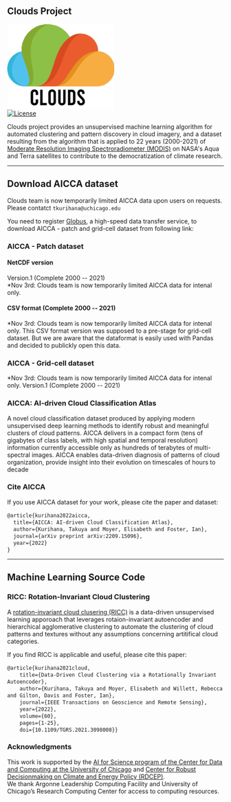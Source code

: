 ## Clouds Project
![icon](docs/images/Clouds-Logo.png)  
[![License](https://img.shields.io/badge/license-MIT-green)](./LICENSE)

Clouds project provides an unsupervised machine learning algorithm for automated clustering and pattern discovery in cloud imagery, 
and a dataset resulting from the algorithm that is applied to 22 years (2000-2021) of [Moderate Resolution Imaging Spectroradiometer (MODIS)](https://ladsweb.modaps.eosdis.nasa.gov) on NASA's Aqua and Terra satellites
to contribute to the democratization of climate research.


---------------------------
## Download AICCA dataset
Clouds team is now temporarily limited AICCA data upon users on requests. Please contatct `tkurihana@uchicago.edu` 

You need to register [Globus](https://www.globus.org/data-transfer), a high-speed data transfer service, to download AICCA - patch and grid-cell dataset from following link:  
 
### AICCA - Patch dataset  
#### NetCDF version
Version.1 (Complete 2000 -- 2021)   
*Nov 3rd: Clouds team is now temporarily limited AICCA data for intenal only. 

#### CSV format (Complete 2000 -- 2021)
*Nov 3rd: Clouds team is now temporarily limited AICCA data for intenal only. 
This CSV format version was supposed to a pre-stage for grid-cell dataset. But we are aware that the dataformat is easily used with Pandas and decided to publickly open this data.   


### AICCA - Grid-cell dataset
*Nov 3rd: Clouds team is now temporarily limited AICCA data for intenal only. 
Version.1 (Complete 2000 -- 2021)  


### AICCA: AI-driven Cloud Classification Atlas
A novel cloud classification dataset produced by applying modern unsupervised deep learning methods to identify robust and meaningful clusters of cloud patterns.
AICCA delivers in a compact form (tens of gigabytes of class labels, with high spatial and
temporal resolution) information currently accessible only as hundreds of terabytes of multi-spectral images.
AICCA enables data-driven diagnosis of patterns of cloud organization, provide insight into their evolution on
timescales of hours to decade

### Cite AICCA
If you use AICCA dataset for your work, please cite the paper and dataset:   
```
@article{kurihana2022aicca,
  title={AICCA: AI-driven Cloud Classification Atlas},
  author={Kurihana, Takuya and Moyer, Elisabeth and Foster, Ian},
  journal={arXiv preprint arXiv:2209.15096},
  year={2022}
}
```


---------------------------
##  Machine Learning Source Code
### RICC: Rotation-Invariant Cloud Clustering
A [rotation-invariant cloud clusering (RICC)](https://ieeexplore.ieee.org/document/9497325) is a data-driven unsupervised learning apporoach 
that leverages rotaion-invariant autoencoder and hierarchical agglomerative clustering to automate the clustering of cloud patterns and textures 
without any assumptions concerning artitifical cloud categories.   

If you find RICC is applicable and useful, please cite this paper:
```
@article{kurihana2021cloud,  
    title={Data-Driven Cloud Clustering via a Rotationally Invariant Autoencoder},   
    author={Kurihana, Takuya and Moyer, Elisabeth and Willett, Rebecca and Gilton, Davis and Foster, Ian},  
    journal={IEEE Transactions on Geoscience and Remote Sensing},   
    year={2022},  
    volume={60},   
    pages={1-25},  
    doi={10.1109/TGRS.2021.3098008}}
```

### Acknowledgments
This work is supported by the [AI for Science program of the Center for Data and Computing at the University of Chicago](https://datascience.uchicago.edu/research/is-climate-change-changing-clouds/) and
[Center for Robust Decisionmaking on Climate and Energy Policy (RDCEP)](http://www.rdcep.org/).  
We thank Argonne Leadership Computing Facility and University of Chicago’s Research Computing Center for access to computing resources.
